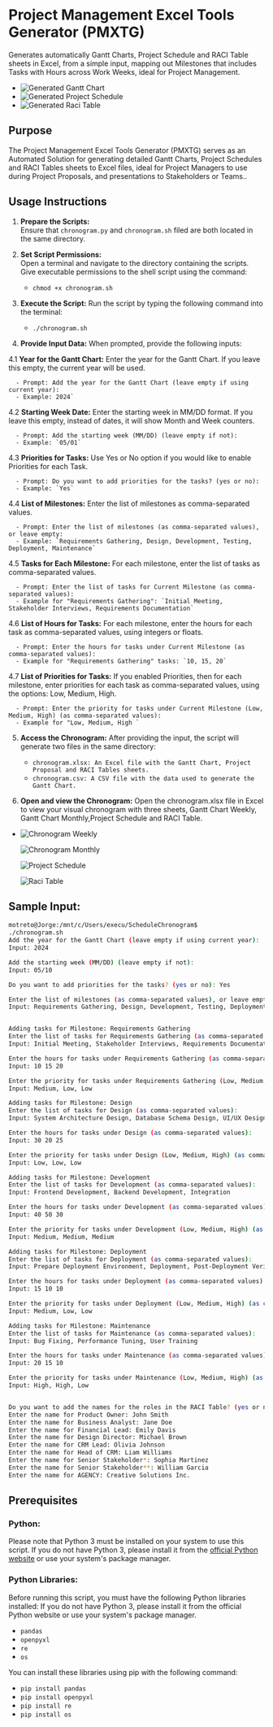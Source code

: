 # Project Management Excel Tools Generator (PMXTG) 

Generates automatically Gantt Charts, Project Schedule and RACI Table sheets in Excel, from a simple input, mapping out Milestones that includes Tasks with Hours across Work Weeks, ideal for Project Management.

- ![Generated Gantt Chart](./Gantt_Chart_Gif.gif)
- ![Generated Project Schedule](./Project_Schedule.png)
- ![Generated Raci Table](./RACI_Table.png)

## Purpose

The Project Management Excel Tools Generator (PMXTG) serves as an Automated Solution for generating detailed Gantt Charts, Project Schedules and RACI Tables sheets to Excel files, ideal for Project Managers to use during Project Proposals, and presentations to Stakeholders or Teams..

## Usage Instructions

1. **Prepare the Scripts:**  
   Ensure that `chronogram.py` and `chronogram.sh` filed are both located in the same directory.

2. **Set Script Permissions:**  
   Open a terminal and navigate to the directory containing the scripts. Give executable permissions to the shell script using the command:
   - `chmod +x chronogram.sh`

3. **Execute the Script:**
   Run the script by typing the following command into the terminal:
   - `./chronogram.sh`

4. **Provide Input Data:**
   When prompted, provide the following inputs:

  4.1 **Year for the Gantt Chart:**
     Enter the year for the Gantt Chart. If you leave this empty, the current year will be used.
     
      - Prompt: Add the year for the Gantt Chart (leave empty if using current year):
      - Example: 2024`

  4.2 **Starting Week Date:**
     Enter the starting week in MM/DD format. If you leave this empty, instead of dates, it will show Month and Week counters.
      
      - Prompt: Add the starting week (MM/DD) (leave empty if not):
      - Example: `05/01`
      
   4.3 **Priorities for Tasks:**
      Use Yes or No option if you would like to enable Priorities for each Task.

      - Prompt: Do you want to add priorities for the tasks? (yes or no):
      - Example: `Yes`

   4.4 **List of Milestones:**
      Enter the list of milestones as comma-separated values.

      - Prompt: Enter the list of milestones (as comma-separated values), or leave empty:
      - Example: `Requirements Gathering, Design, Development, Testing, Deployment, Maintenance`

   4.5 **Tasks for Each Milestone:**
      For each milestone, enter the list of tasks as comma-separated values.

      - Prompt: Enter the list of tasks for Current Milestone (as comma-separated values):
      - Example for "Requirements Gathering": `Initial Meeting, Stakeholder Interviews, Requirements Documentation`

  4.6 **List of Hours for Tasks:**
     For each milestone, enter the hours for each task as comma-separated values, using integers or floats.

      - Prompt: Enter the hours for tasks under Current Milestone (as comma-separated values):
      - Example for "Requirements Gathering" tasks: `10, 15, 20`
      
   4.7 **List of Priorities for Tasks:**
      If you enabled Priorities, then for each milestone, enter priorities for each task as comma-separated values, using the options: Low, Medium, High.

      - Prompt: Enter the priority for tasks under Current Milestone (Low, Medium, High) (as comma-separated values):
      - Example for "Low, Medium, High `
  
5. **Access the Chronogram:**
   After providing the input, the script will generate two files in the same directory:
   
      - `chronogram.xlsx: An Excel file with the Gantt Chart, Project Proposal and RACI Tables sheets.`
      - `chronogram.csv: A CSV file with the data used to generate the Gantt Chart.`

6. **Open and view the Chronogram:**
  Open the chronogram.xlsx file in Excel to view your visual chronogram with three sheets, Gantt Chart Weekly, Gantt Chart Monthly,Project Schedule and RACI Table.
  - 
      ![Chronogram Weekly](./Gantt_Chart_Weeks.png)

      ![Chronogram Monthly](./Gantt_Chart_Months.png)

      ![Project Schedule](./Project_Schedule.png)

      ![Raci Table](./RACI_Table.png)

## Sample Input:

```bash
motreto@Jorge:/mnt/c/Users/execu/ScheduleChronogram$ 
./chronogram.sh
Add the year for the Gantt Chart (leave empty if using current year):
Input: 2024

Add the starting week (MM/DD) (leave empty if not):
Input: 05/10

Do you want to add priorities for the tasks? (yes or no): Yes

Enter the list of milestones (as comma-separated values), or leave empty:
Input: Requirements Gathering, Design, Development, Testing, Deployment, Maintenance 


Adding tasks for Milestone: Requirements Gathering
Enter the list of tasks for Requirements Gathering (as comma-separated values):
Input: Initial Meeting, Stakeholder Interviews, Requirements Documentation 

Enter the hours for tasks under Requirements Gathering (as comma-separated values):
Input: 10 15 20 

Enter the priority for tasks under Requirements Gathering (Low, Medium, High) (as comma-separated values):
Input: Medium, Low, Low 

Adding tasks for Milestone: Design
Enter the list of tasks for Design (as comma-separated values):
Input: System Architecture Design, Database Schema Design, UI/UX Design 

Enter the hours for tasks under Design (as comma-separated values):
Input: 30 20 25 

Enter the priority for tasks under Design (Low, Medium, High) (as comma-separated values):
Input: Low, Low, Low 

Adding tasks for Milestone: Development
Enter the list of tasks for Development (as comma-separated values):
Input: Frontend Development, Backend Development, Integration 

Enter the hours for tasks under Development (as comma-separated values):
Input: 40 50 30 

Enter the priority for tasks under Development (Low, Medium, High) (as comma-separated values):
Input: Medium, Medium, Medium 

Adding tasks for Milestone: Deployment
Enter the list of tasks for Deployment (as comma-separated values):
Input: Prepare Deployment Environment, Deployment, Post-Deployment Verification

Enter the hours for tasks under Deployment (as comma-separated values):
Input: 15 10 10

Enter the priority for tasks under Deployment (Low, Medium, High) (as comma-separated values):
Input: Medium, Low, Low

Adding tasks for Milestone: Maintenance
Enter the list of tasks for Maintenance (as comma-separated values):
Input: Bug Fixing, Performance Tuning, User Training

Enter the hours for tasks under Maintenance (as comma-separated values):
Input: 20 15 10

Enter the priority for tasks under Maintenance (Low, Medium, High) (as comma-separated values):
Input: High, High, Low


Do you want to add the names for the roles in the RACI Table? (yes or no): Yes
Enter the name for Product Owner: John Smith
Enter the name for Business Analyst: Jane Doe
Enter the name for Financial Lead: Emily Davis
Enter the name for Design Director: Michael Brown
Enter the name for CRM Lead: Olivia Johnson
Enter the name for Head of CRM: Liam Williams
Enter the name for Senior Stakeholder*: Sophia Martinez
Enter the name for Senior Stakeholder**: William Garcia
Enter the name for AGENCY: Creative Solutions Inc.
```

## Prerequisites
### Python:
Please note that Python 3 must be installed on your system to use this script. If you do not have Python 3, please install it from the [official Python website](https://www.python.org/) or use your system's package manager.

### Python Libraries:
Before running this script, you must have the following Python libraries installed:
If you do not have Python 3, please install it from the official Python website or use your system's package manager.

- `pandas`
- `openpyxl`
- `re`
- `os`

You can install these libraries using pip with the following command:

- `pip install pandas`
- `pip install openpyxl`
- `pip install re`
- `pip install os`
